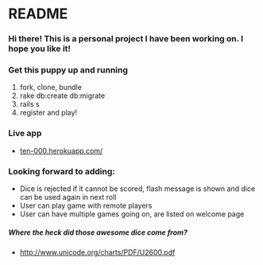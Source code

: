 # README

### Hi there! This is a personal project I have been working on. I hope you like it!

### Get this puppy up and running
1. fork, clone, bundle
1. rake db:create db:migrate
1. rails s
1. register and play!

### Live app
* [ten-000.herokuapp.com/](http://ten-000.herokuapp.com/)

### Looking forward to adding:
* Dice is rejected if it cannot be scored, flash message is shown and dice can be used again in next roll
* User can play game with remote players
* User can have multiple games going on, are listed on welcome page

##### Where the heck did those awesome dice come from?
* http://www.unicode.org/charts/PDF/U2600.pdf
